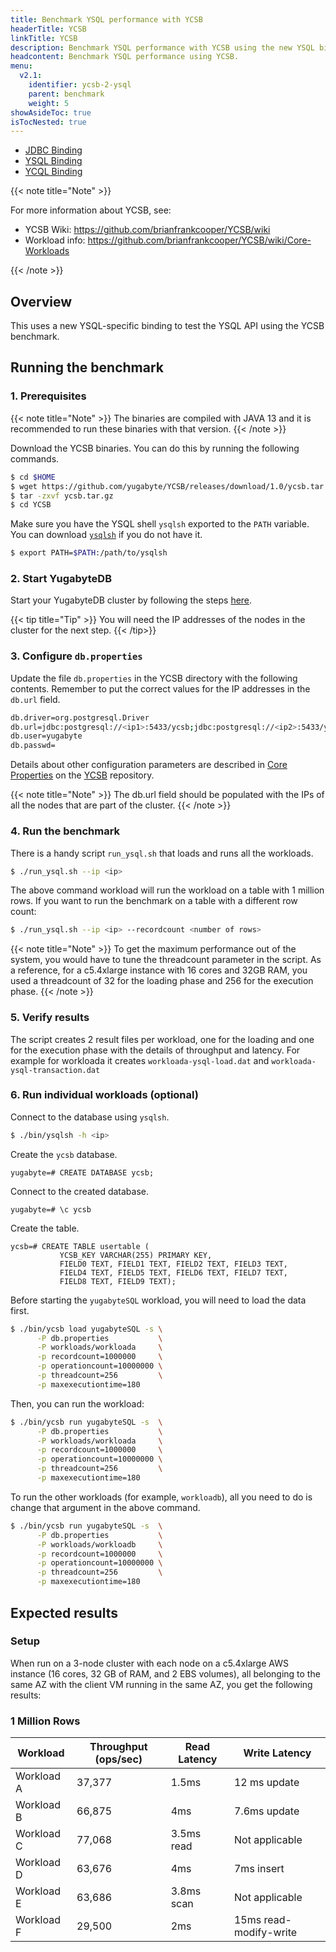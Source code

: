 ```yaml
---
title: Benchmark YSQL performance with YCSB
headerTitle: YCSB
linkTitle: YCSB
description: Benchmark YSQL performance with YCSB using the new YSQL binding.
headcontent: Benchmark YSQL performance using YCSB.
menu:
  v2.1:
    identifier: ycsb-2-ysql
    parent: benchmark
    weight: 5
showAsideToc: true
isTocNested: true
---
```


<ul class="nav nav-tabs-alt nav-tabs-yb">

  <li >
    <a href="/latest/benchmark/ycsb-jdbc/" class="nav-link">
      <i class="icon-postgres" aria-hidden="true"></i>
      JDBC Binding
    </a>
  </li>

  <li >
    <a href="/latest/benchmark/ycsb-ysql/" class="nav-link active">
      <i class="icon-postgres" aria-hidden="true"></i>
      YSQL Binding
    </a>
  </li>

  <li >
    <a href="/latest/benchmark/ycsb-ycql/" class="nav-link">
      <i class="icon-cassandra" aria-hidden="true"></i>
      YCQL Binding
    </a>
  </li>

</ul>

{{< note title="Note" >}}

For more information about YCSB, see:

* YCSB Wiki: https://github.com/brianfrankcooper/YCSB/wiki
* Workload info: https://github.com/brianfrankcooper/YCSB/wiki/Core-Workloads

{{< /note >}}
## Overview

This uses a new YSQL-specific binding to test the YSQL API using the YCSB benchmark.

## Running the benchmark

### 1. Prerequisites

{{< note title="Note" >}}
The binaries are compiled with JAVA 13 and it is recommended to run these binaries with that version.
{{< /note >}}

Download the YCSB binaries. You can do this by running the following commands.

```sh
$ cd $HOME
$ wget https://github.com/yugabyte/YCSB/releases/download/1.0/ycsb.tar.gz
$ tar -zxvf ycsb.tar.gz
$ cd YCSB
```
Make sure you have the YSQL shell `ysqlsh` exported to the `PATH` variable. You can download [`ysqlsh`](https://download.yugabyte.com/) if you do not have it.
```sh
$ export PATH=$PATH:/path/to/ysqlsh
```

### 2. Start YugabyteDB

Start your YugabyteDB cluster by following the steps [here](../../deploy/manual-deployment/).

{{< tip title="Tip" >}}
You will need the IP addresses of the nodes in the cluster for the next step.
{{< /tip>}}

### 3. Configure `db.properties`

Update the file `db.properties` in the YCSB directory with the following contents. Remember to put the correct values for the IP addresses in the `db.url` field.

```sh
db.driver=org.postgresql.Driver
db.url=jdbc:postgresql://<ip1>:5433/ycsb;jdbc:postgresql://<ip2>:5433/ycsb;jdbc:postgresql://<ip3>:5433/ycsb;
db.user=yugabyte
db.passwd=
```

Details about other configuration parameters are described in [Core Properties](https://github.com/brianfrankcooper/YCSB/wiki/Core-Properties) on the [YCSB](https://github.com/brianfrankcooper/YCSB/) repository.

{{< note title="Note" >}}
The db.url field should be populated with the IPs of all the nodes that are part of the cluster.
{{< /note >}}

### 4. Run the benchmark
There is a handy script `run_ysql.sh` that loads and runs all the workloads.

```sh
$ ./run_ysql.sh --ip <ip>
```

The above command workload will run the workload on a table with 1 million rows. If you want to run the benchmark on a table with a different row count:
```sh
$ ./run_ysql.sh --ip <ip> --recordcount <number of rows>
```

{{< note title="Note" >}}
To get the maximum performance out of the system, you would have to tune the threadcount parameter in the script. As a reference, for a c5.4xlarge instance with 16 cores and 32GB RAM, you used a threadcount of 32 for the loading phase and 256 for the execution phase.
{{< /note >}}

### 5. Verify results

The script creates 2 result files per workload, one for the loading and one for the execution phase with the details of throughput and latency.
For example for workloada it creates `workloada-ysql-load.dat` and `workloada-ysql-transaction.dat`

### 6. Run individual workloads (optional)

Connect to the database using `ysqlsh`.
```sh
$ ./bin/ysqlsh -h <ip>
```

Create the `ycsb` database.
```postgres
yugabyte=# CREATE DATABASE ycsb;
```

Connect to the created database.
```postgres
yugabyte=# \c ycsb
```

Create the table.
```postgres
ycsb=# CREATE TABLE usertable (
           YCSB_KEY VARCHAR(255) PRIMARY KEY,
           FIELD0 TEXT, FIELD1 TEXT, FIELD2 TEXT, FIELD3 TEXT,
           FIELD4 TEXT, FIELD5 TEXT, FIELD6 TEXT, FIELD7 TEXT,
           FIELD8 TEXT, FIELD9 TEXT);
```

Before starting the `yugabyteSQL` workload, you will need to load the data first.

```sh
$ ./bin/ycsb load yugabyteSQL -s \
      -P db.properties           \
      -P workloads/workloada     \
      -p recordcount=1000000     \
      -p operationcount=10000000 \
      -p threadcount=256         \
      -p maxexecutiontime=180
```

Then, you can run the workload:

```sh
$ ./bin/ycsb run yugabyteSQL -s  \
      -P db.properties           \
      -P workloads/workloada     \
      -p recordcount=1000000     \
      -p operationcount=10000000 \
      -p threadcount=256         \
      -p maxexecutiontime=180
```

To run the other workloads (for example, `workloadb`), all you need to do is change that argument in the above command.

```sh
$ ./bin/ycsb run yugabyteSQL -s  \
      -P db.properties           \
      -P workloads/workloadb     \
      -p recordcount=1000000     \
      -p operationcount=10000000 \
      -p threadcount=256         \
      -p maxexecutiontime=180
```

## Expected results

### Setup

When run on a 3-node cluster with each node on a c5.4xlarge AWS instance (16 cores, 32 GB of RAM, and 2 EBS volumes), all belonging to the same AZ with the client VM running in the same AZ, you get the following results:

### 1 Million Rows

| Workload | Throughput (ops/sec) | Read Latency | Write Latency
-------------|-----------|------------|------------|
Workload A | 37,377 | 1.5ms | 12 ms update
Workload B | 66,875 | 4ms | 7.6ms update
Workload C | 77,068 | 3.5ms read | Not applicable
Workload D | 63,676 | 4ms | 7ms insert
Workload E | 63,686 | 3.8ms scan | Not applicable
Workload F | 29,500 | 2ms | 15ms read-modify-write
